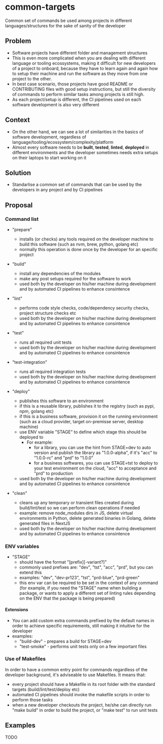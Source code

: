 # common-targets
Common set of commands be used among projects in different languages/structures for the sake of sanity of the developer

## Problem

- Software projects have different folder and management structures
- This is even more complicated when you are dealing with different language or tooling ecossystems, making it difficult for new developers of a project to onboard, because they have to learn again and again how to setup their machine and run the software as they move from one project to the other.
- In best case scenario, those projects have good README or CONTRIBUTING files with good setup instructions, but still the diversity of commands to perform similar tasks among projects is still high.
- As each project/setup is different, the CI pipelines used on each software development is also very different

## Context

- On the other hand, we can see a lot of similarities in the basics of software development, regardless of language/tooling/ecossystem/complexity/platform
- Almost every software needs to be **built**, **tested**, **linted**, **deployed** in different environments and the developer sometimes needs extra setups on their laptops to start working on it
 
## Solution

- Standarlise a common set of commands that can be used by the developers in any project and by CI pipelines

## Proposal

### Command list

- "prepare"
  - installs (or checks) any tools required on the developer machine to build this software (such as nvm, brew, python, golang etc)
  - normally this operation is done once by the developer for an specific project

- "build"
  - install any dependencies of the modules
  - make any post setups required for the software to work
  - used both by the developer on his/her machine during development and by automated CI pipelines to enhance consintence
 
- "lint"
  - performs code style checks, code/dependency security checks, project structure checks etc
  - used both by the developer on his/her machine during development and by automated CI pipelines to enhance consintence
 
- "test"
  - runs all required unit tests
  - used both by the developer on his/her machine during development and by automated CI pipelines to enhance consintence

- "test-integration"
  - runs all required integration tests
  - used both by the developer on his/her machine during development and by automated CI pipelines to enhance consintence

- "deploy"
  - publishes this software to an environment
  - if this is a reusable library, publishes it to the registry (such as pypi, npm, golang etc)
  - if this is a business software, provision it on the running environment (such as a cloud provider, target on-premisse server, desktop machine)
  - use ENV variable "STAGE" to define which stage this should be deployed to
    - For example:
      - for a library, you can use the hint from STAGE=dev to auto version and publish the library as "1.0.0-alpha", if it's "acc" to "1.0.0-rc" and "prd" to "1.0.0"
      - for a business softwares, you can use STAGE=tst to deploy to your test environment on the cloud, "acc" to acceptance and "prd" to production
  - used both by the developer on his/her machine during development and by automated CI pipelines to enhance consintence

- "clean"
  - cleans up any temporary or transient files created during build/lint/test so we can perform clean operations if needed
  - example: remove node_modules dirs in JS, delete virtual environments in Python, delete generated binaries in Golang, delete generated files in NextJS
  - used both by the developer on his/her machine during development and by automated CI pipelines to enhance consintence

### ENV variables

- "STAGE"
  - should have the format "[prefix][-variant?]"
  - commonly used prefixes are: "dev", "tst", "acc", "prd", but you can extend this
  - examples: "dev", "dev-pr123", "tst", "prd-blue", "prd-green"
  - this env var can be required to be set in the context of any command (for example, if you need the "STAGE" name when building a package, or wants to apply a different set of linting rules depending on the ENV that the package is being prepared)

#### Extensions

- You can add custom extra commands prefixed by the default names in order to achieve specific requirements, still making it intuitive for the developer
- examples:
  - "build-dev" - prepares a build for STAGE=dev
  - "test-smoke" - performs unit tests only on a few important files

### Use of Makefiles

In order to have a common entry point for commands regardless of the developer background, it's adviseable to use Makefiles. It means that:

- every project should have a Makefile in its root folder with the standard targets (build/lint/test/deploy etc)
- automated CI pipelines should invoke the makefile scripts in order to perform those tasks
- when a new developer checkouts the project, he/she can directly run "make build" in order to build the project, or "make test" to run unit tests

## Examples

TODO
